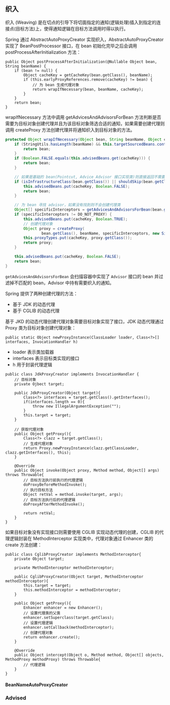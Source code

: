 ## 织入

织入 (Weaving) 是在切点的引导下将切面指定的通知(逻辑处理)插入到指定的连接点(目标方法)上，使得通知逻辑在目标方法调用时得以执行。

Spring 通过 AbstractAutoProxyCreator 实现织入，AbstractAutoProxyCreator 实现了 BeanPostProcessor 接口，在 bean 初始化完毕之后会调用 postProcessAfterInitialization 方法：

```
public Object postProcessAfterInitialization(@Nullable Object bean, String beanName) {
    if (bean != null) {
        Object cacheKey = getCacheKey(bean.getClass(), beanName);
        if (this.earlyProxyReferences.remove(cacheKey) != bean) {
            // 为 bean 生成代理对象
            return wrapIfNecessary(bean, beanName, cacheKey);
        }
    }
    return bean;
}
```

wrapIfNecessary 方法中调用 getAdvicesAndAdvisorsForBean 方法判断是否需要为目标对象创建代理并且为该目标对象筛选合适的通知，如果需要创建代理则调用 createProxy 方法创建代理并将通知织入到目标对象的方法。

```java
protected Object wrapIfNecessary(Object bean, String beanName, Object cacheKey) {
    if (StringUtils.hasLength(beanName) && this.targetSourcedBeans.contains(beanName)) {
        return bean;
    }
    if (Boolean.FALSE.equals(this.advisedBeans.get(cacheKey))) {
        return bean;
    }

    // 如果是基础的 bean(Pointcut, Advice Advisor 接口实现类)则直接返回不需要创建代理类
    if (isInfrastructureClass(bean.getClass()) || shouldSkip(bean.getClass(), beanName)) {
        this.advisedBeans.put(cacheKey, Boolean.FALSE);
        return bean;
    }

    // 为 bean 寻找 advisor，如果没有找到则不会创建代理类
    Object[] specificInterceptors = getAdvicesAndAdvisorsForBean(bean.getClass(), beanName, null);
    if (specificInterceptors != DO_NOT_PROXY) {
        this.advisedBeans.put(cacheKey, Boolean.TRUE);
        // 创建代理对象
        Object proxy = createProxy(
                bean.getClass(), beanName, specificInterceptors, new SingletonTargetSource(bean));
        this.proxyTypes.put(cacheKey, proxy.getClass());
        return proxy;
    }

    this.advisedBeans.put(cacheKey, Boolean.FALSE);
    return bean;
}
```

`getAdvicesAndAdvisorsForBean` 会扫描容器中实现了 `Advisor` 接口的 bean 并过滤掉不匹配的 bean，Advisor 中持有需要织入的通知。

Spring 提供了两种创建代理的方法：

- 基于 JDK 的动态代理
- 基于 CGLIB 的动态代理

基于 JKD 的动态代理创建代理对象需要目标对象实现了接口，JDK 动态代理通过 Proxy 类为目标对象创建代理对象：

```
public static Object newProxyInstance(ClassLoader loader, Class<?>[] interfaces, InvocationHandler h)
```

- loader 表示类加载器
- interfaces 表示目标类实现的接口
- h 用于封装代理逻辑

```
public class JdkProxyCreator implements InvocationHandler {
    // 目标对象
    private Ojbect target;

    public JdkProxyCreator(Object target){
        Class<?> interfaces = target.getClass().getInterfaces();
        if(interfaces.length == 0){
            throw new IllegalArgumentException("");
        }
        this.target = target;
    }

    // 获取代理对象
    public Object getProxy(){
        Class<?> clazz = target.getClass();
        // 生成代理对象
        return Proxy.newProxyInstance(clazz.getClassLoader, clazz.getInterfaces(), this);
    }

    @Override
    public Object invoke(Object proxy, Method method, Object[] args) throws Throwable{
        // 目标方法执行前执行的代理逻辑
        doProxyBeforeMethodInvoke();
        // 执行目标方法
        Object retVal = method.invoke(target, args);
        // 目标方法执行后的代理逻辑
        doProxyAfterMethodInvoke();

        return retVal;
    }
}
```

如果目标对象没有实现接口则需要使用 CGLIB 实现动态代理的创建，CGLIB 的代理逻辑封装在 MethodInterceptor 实现类中，代理对象通过 Enhancer 类的 create 方法创建：

```
public class CglibProxyCreator implements MethodInterceptor{
    private Object target;

    private MethodInterceptor methodInterceptor;

    public CglibProxyCreator(Object target, MethodInterceptor methodInterceptor){
        this.target = target;
        this.methodInterceptor = methodInterceptor;
    }

    public Object getProxy(){
        Enhancer enhancer = new Enhancer();
        // 设置代理类的父类
        enhancer.setSuperclass(target.getClass);
        // 设置代理逻辑
        enhancer.setCallback(methodInterceptor);
        // 创建代理对象
        return enhancer.create();
    }

    @Override
    public Object intercept(Object o, Method method, Object[] objects, MethodProxy methodProxy) throws Throwable{
        // 代理逻辑
    }
}
```

#### BeanNameAutoProxyCreator



### Advised

